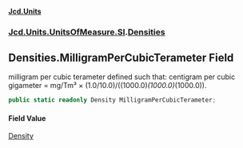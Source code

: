 #### [Jcd.Units](index.md 'index')

### [Jcd.Units.UnitsOfMeasure.SI](Jcd.Units.UnitsOfMeasure.SI.md 'Jcd.Units.UnitsOfMeasure.SI').[Densities](Densities.md 'Jcd.Units.UnitsOfMeasure.SI.Densities')

## Densities.MilligramPerCubicTerameter Field

milligram per cubic terameter defined such that: centigram per cubic gigameter = mg/Tm³ ×
(1.0/10.0)/((1000.0)*(1000.0)*(1000.0)).

```csharp
public static readonly Density MilligramPerCubicTerameter;
```

#### Field Value

[Density](Density.md 'Jcd.Units.UnitTypes.Density')